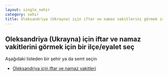 ```yaml
---
layout: single_sehir
category: sehir
title: Oleksandriya (Ukrayna) için iftar ve namaz vakitlerini görmek için bir ilçe/eyalet seç
---
```



## Oleksandriya (Ukrayna) için iftar ve namaz vakitlerini görmek için bir ilçe/eyalet seç

Aşağıdaki listeden bir şehir ya da semt seçin


* [Oleksandriya için iftar ve namaz vakitleri](/iftar.html?sehir=Oleksandriya&ulke=Ukrayna&state=Oleksandriya)
